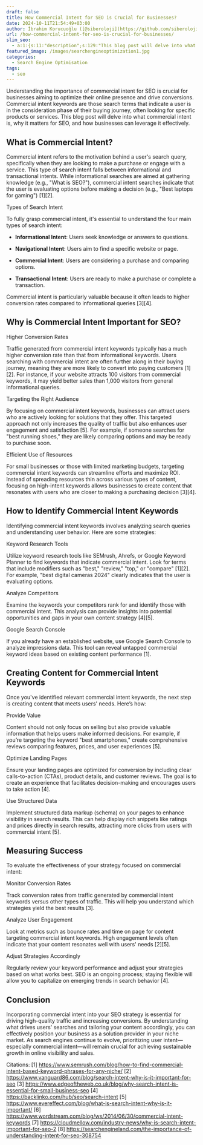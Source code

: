 ```yaml
---
draft: false
title: How Commercial Intent for SEO is Crucial for Businesses?
date: 2024-10-11T21:54:49+03:00
author: İbrahim Korucuoğlu ([@siberoloji](https://github.com/siberoloji))
url: /how-commercial-intent-for-seo-is-crucial-for-businesses/
slim_seo:
  - a:1:{s:11:"description";s:129:"This blog post will delve into what commercial intent is, why it matters for SEO, and how businesses can leverage it effectively.";}
featured_image: /images/searchengineoptimization1.jpg
categories:
  - Search Engine Optimisation
tags:
  - seo
---
```



Understanding the importance of commercial intent for SEO is crucial for businesses aiming to optimize their online presence and drive conversions. Commercial intent keywords are those search terms that indicate a user is in the consideration phase of their buying journey, often looking for specific products or services. This blog post will delve into what commercial intent is, why it matters for SEO, and how businesses can leverage it effectively.



## What is Commercial Intent?



Commercial intent refers to the motivation behind a user's search query, specifically when they are looking to make a purchase or engage with a service. This type of search intent falls between informational and transactional intents. While informational searches are aimed at gathering knowledge (e.g., "What is SEO?"), commercial intent searches indicate that the user is evaluating options before making a decision (e.g., "Best laptops for gaming") [1][2].



Types of Search Intent



To fully grasp commercial intent, it's essential to understand the four main types of search intent:


* **Informational Intent**: Users seek knowledge or answers to questions.

* **Navigational Intent**: Users aim to find a specific website or page.

* **Commercial Intent**: Users are considering a purchase and comparing options.

* **Transactional Intent**: Users are ready to make a purchase or complete a transaction.




Commercial intent is particularly valuable because it often leads to higher conversion rates compared to informational queries [3][4].



## Why is Commercial Intent Important for SEO?



Higher Conversion Rates



Traffic generated from commercial intent keywords typically has a much higher conversion rate than that from informational keywords. Users searching with commercial intent are often further along in their buying journey, meaning they are more likely to convert into paying customers [1][2]. For instance, if your website attracts 100 visitors from commercial keywords, it may yield better sales than 1,000 visitors from general informational queries.



Targeting the Right Audience



By focusing on commercial intent keywords, businesses can attract users who are actively looking for solutions that they offer. This targeted approach not only increases the quality of traffic but also enhances user engagement and satisfaction [5]. For example, if someone searches for "best running shoes," they are likely comparing options and may be ready to purchase soon.



Efficient Use of Resources



For small businesses or those with limited marketing budgets, targeting commercial intent keywords can streamline efforts and maximize ROI. Instead of spreading resources thin across various types of content, focusing on high-intent keywords allows businesses to create content that resonates with users who are closer to making a purchasing decision [3][4].



## How to Identify Commercial Intent Keywords



Identifying commercial intent keywords involves analyzing search queries and understanding user behavior. Here are some strategies:



Keyword Research Tools



Utilize keyword research tools like SEMrush, Ahrefs, or Google Keyword Planner to find keywords that indicate commercial intent. Look for terms that include modifiers such as "best," "review," "top," or "compare" [1][2]. For example, "best digital cameras 2024" clearly indicates that the user is evaluating options.



Analyze Competitors



Examine the keywords your competitors rank for and identify those with commercial intent. This analysis can provide insights into potential opportunities and gaps in your own content strategy [4][5].



Google Search Console



If you already have an established website, use Google Search Console to analyze impressions data. This tool can reveal untapped commercial keyword ideas based on existing content performance [1].



## Creating Content for Commercial Intent Keywords



Once you've identified relevant commercial intent keywords, the next step is creating content that meets users' needs. Here’s how:



Provide Value



Content should not only focus on selling but also provide valuable information that helps users make informed decisions. For example, if you’re targeting the keyword "best smartphones," create comprehensive reviews comparing features, prices, and user experiences [5].



Optimize Landing Pages



Ensure your landing pages are optimized for conversion by including clear calls-to-action (CTAs), product details, and customer reviews. The goal is to create an experience that facilitates decision-making and encourages users to take action [4].



Use Structured Data



Implement structured data markup (schema) on your pages to enhance visibility in search results. This can help display rich snippets like ratings and prices directly in search results, attracting more clicks from users with commercial intent [5].



## Measuring Success



To evaluate the effectiveness of your strategy focused on commercial intent:



Monitor Conversion Rates



Track conversion rates from traffic generated by commercial intent keywords versus other types of traffic. This will help you understand which strategies yield the best results [3].



Analyze User Engagement



Look at metrics such as bounce rates and time on page for content targeting commercial intent keywords. High engagement levels often indicate that your content resonates well with users' needs [2][5].



Adjust Strategies Accordingly



Regularly review your keyword performance and adjust your strategies based on what works best. SEO is an ongoing process; staying flexible will allow you to capitalize on emerging trends in search behavior [4].



## Conclusion



Incorporating commercial intent into your SEO strategy is essential for driving high-quality traffic and increasing conversions. By understanding what drives users' searches and tailoring your content accordingly, you can effectively position your business as a solution provider in your niche market. As search engines continue to evolve, prioritizing user intent—especially commercial intent—will remain crucial for achieving sustainable growth in online visibility and sales.



Citations: [1] https://www.semrush.com/blog/how-to-find-commercial-intent-based-keyword-phrases-for-any-niche/ [2] https://www.vanguard86.com/blog/search-intent-why-is-it-important-for-seo [3] https://www.edgeoftheweb.co.uk/blog/why-search-intent-is-essential-for-small-business-seo [4] https://backlinko.com/hub/seo/search-intent [5] https://www.evereffect.com/blog/what-is-search-intent-why-is-it-important/ [6] https://www.wordstream.com/blog/ws/2014/06/30/commercial-intent-keywords [7] https://cloudmellow.com/industry-news/why-is-search-intent-important-for-seo-2 [8] https://searchengineland.com/the-importance-of-understanding-intent-for-seo-308754
